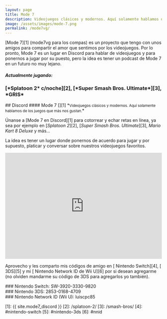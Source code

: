 ```yaml
---
layout: page
title: Mode 7
description: Videojuegos clásicos y modernos. Aquí solamente hablamos de los juegos que más nos gustan.
image: /assets/images/mode-7.png
permalink: /mode7vg/
---
```


[Mode 7][1] (mode7vg para los compas) es un proyecto que tengo con unos amigos para compartir el amor que sentimos por los videojuegos. Por lo pronto, Mode 7 es un lugar en Discord para hablar de videojuegos y para ponernos a jugar por su puesto, pero la idea es tener un podcast de Mode 7 en un futuro no muy lejano.

<div class="card text-center">
<div class="card-header">
<h5 class="card-title text-center"><i class="fas fa-gamepad"></i> Actualmente jugando:</h5>
</div>
<div class="card-body">
<h3 class="card-text">
[*Splatoon 2* c/noche][2], [*Super Smash Bros. Ultimate*][3], *GRIS*
</h3>
</div>
</div>

<div class="row">
<div class="col-md-12 col-lg-6">
## <i class="fab fa-discord"></i> Discord
#### Mode 7 [<i class="fas fa-external-link-alt" data-toggle="tooltip" data-placement="top" title="Abrir Mode 7 en Discord"></i>][1]
*<small>Videojuegos clásicos y modernos. Aquí solamente hablamos de los juegos que más nos gustan.</small>*

Únanse a [Mode 7 en Discord][1] para cotorrear y echar retas en línea, ya sea por ejemplo en [*Splatoon 2*][2], [*Super Smash Bros. Ultimate*][3], *Mario Kart 8 Deluxe* y más...

La idea es tener un lugar donde ponernos de acuerdo para jugar  y por supuesto, platicar y conversar sobre nuestros videojuegos favoritos.
</div>
<div class="col-md-12 col-lg-6">
<iframe src="https://discordapp.com/widget?id=478777821087662092&theme=dark" width="100%" height="340" allowtransparency="true" frameborder="0"></iframe>
</div>
</div>

Aprovecho y les comparto mis códigos de amigo en [<i class="fas fa-link"></i> Nintendo Switch][4], [<i class="fas fa-link"></i> 3DS][5] y mi [<i class="fas fa-link"></i> Nintendo Network ID de Wii U][6] por si desean agregarme (no olviden mandarme su código de 3DS para agregarlos yo también).

<div class="card text-center" id="nintendo-switch">
<div class="card-body">
### <i class="fab fa-nintendo-switch"></i> Nintendo Switch: SW-3920-3330-9820
</div>
</div>

<div class="card text-center mb-3" id="nintendo-3ds">
<div class="card-body">
### Nintendo 3DS: 2853-0168-4709
</div>
</div>

<div class="card text-center" id="nnid">
<div class="card-body">
### Nintendo Network ID (Wii U): luiscpc85
</div>
</div>

[1]: {{ site.mode7_discord }}
[2]: /splatoon-2/
[3]: /smash-bros/
[4]: #nintendo-switch
[5]: #nintendo-3ds
[6]: #nnid